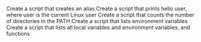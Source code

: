 Create a script that creates an alias
Create a script that prints hello user, where user is the current Linux user
Create a script that counts the number of directories in the PATH
Create a script that lists environment variables
Create a script that lists all local variables and environment variables, and functions

